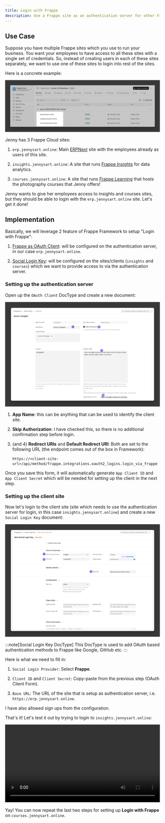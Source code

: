```yaml
---
title: Login with Frappe
description: Use a Frappe site as an authentication server for other Frappe sites.
---
```


## Use Case

Suppose you have multiple Frappe sites which you use to run your business. You want your employees to have access to all these sites with a single set of credentials. So, instead of creating users in each of these sites separately, we want to use one of these sites to login into rest of the sites.

Here is a concrete example:

![alt text](../../../assets/images/guides/jennysart-fc-sites.png)

Jenny has 3 Frappe Cloud sites:

1. `erp.jennysart.online`: Main [ERPNext](https://erpnext.com) site with the employees already as users of this site.

2. `insights.jennysart.online`: A site that runs [Frappe Insights](https://frappe.io/insights) for data analytics.

3. `courses.jennysart.online`: A site that runs [Frappe Learning](https://frappe.io/learning) that hosts the photography courses that Jenny offers!

Jenny wants to give her employees access to insights and courses sites, but they should be able to login with the `erp.jennysart.online` site. Let's get it done!

## Implementation

Basically, we will leverage 2 feature of Frappe Framework to setup "Login with Frappe":

1. [Frappe as OAuth Client](https://frappeframework.com/docs/user/en/using_frappe_as_oauth_service): will be configured on the authentication server, in our case `erp.jennysart.online`.

1. [Social Login Key](https://frappeframework.com/docs/user/en/guides/integration/social_login_key): will be configured on the sites/clients (`insights` and `courses`) which we want to provide access to via the authentication server.

### Setting up the authentication server

Open up the `OAuth Client` DocType and create a new document:

![Screenshot showing OAuth Client Form](../../../assets/images/guides/jennys-erp-oauth-client-form.png)

1. **App Name**: this can be anything that can be used to identify the client site.
2. **Skip Authorization**: I have checked this, so there is no additional confirmation step before login.
3. (and 4) **Redirect URIs** and **Default Redirect URI**: Both are set to the following URL (the endpoint comes out of the box in Framework):

    ```
    https://<client-site-url>/api/method/frappe.integrations.oauth2_logins.login_via_frappe
    ```

Once you save this form, it will automatically generate `App Client ID` and `App Client Secret` which will be needed for setting up the client in the next step.

### Setting up the client site

Now let's login to the client site (site which needs to use the authentication server for login, in this case `insights.jennysart.online`) and create a new `Social Login Key` document:

![Screenshot showing Social Login Key Form](../../../assets/images/guides/jennys-insights-social-login-key-form.png)

:::note[Social Login Key DocType]
This DocType is used to add OAuth based authentication methods to Frappe like Google, GitHub etc.
:::

Here is what we need to fill in:

1. `Social Login Provider`: Select **Frappe**.

2. `Client ID` and `Client Secret`: Copy-paste from the previous step (OAuth Client Form).

3. `Base URL`: The URL of the site that is setup as authentication server, i.e. `https://erp.jennysart.online`.

I have also allowed sign ups from the configuration.

That's it! Let's test it out by trying to login to `insights.jennysart.online`:

<video style="width: 100%" src="/login-with-frappe-jennys.mp4" controls title="Logging in with Frappe"></video>

Yay! You can now repeat the last two steps for setting up **Login with Frappe** on `courses.jennysart.online`.
